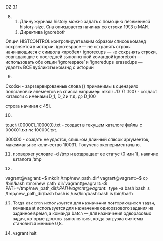 DZ 3.1

8. 1. Длину журнала history можно задать с помощью переменной history-size. Она описывается начиная со строки 1993 в MAN.
   2. Директива ignoreboth
   
Опция HISTCONTROL контролирует каким образом список команд сохраняется в истории.
ignorespace — не сохранять строки начинающиеся с символа <пробел>
ignoredups — не сохранять строки, совпадающие с последней выполненной командой
ignoreboth — использовать обе опции ‘ignorespace’ и ‘ignoredups’
erasedups — удалять ВСЕ дубликаты команд с истории

9. 
Cкобки - зарезервированные слова {} применимы в сценариях подстановки элементов из списка
например:
mkdir ./D_{1..100} - создаст каталоги с именами D_1, D_2 и т.д. до D_100

строка начиная с 451.

10. 
touch {000001..100000}.txt - создаст в текущем каталоге файлы с 000001.txt по 100000.txt.

300000 - создать не удастся, слишком длинный список аргументов, максимальное количество 110031. Получено экспериментально.




11. проверяет условие -d /tmp и возвращает ее статус (0 или 1), наличие каталога /tmp


12. 
vagrant@vagrant:~$ mkdir /tmp/new_path_dir/
vagrant@vagrant:~$ cp /bin/bash /tmp/new_path_dir/
vagrant@vagrant:~$ PATH=/tmp/new_path_dir/:$PATH
vagrant@vagrant:~$ type -a bash
bash is /tmp/new_path_dir/bash
bash is /usr/bin/bash
bash is /bin/bash



13. Тогда как cron используется для назначения повторяющихся задач, команда at используется для назначения одноразового задания на заданное время, а команда batch — для назначения одноразовых задач, которые должны выполняться, когда загрузка системы становится меньше 0,8.

14. vagrant halt




